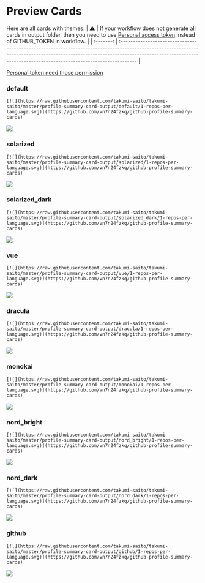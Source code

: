 
# Preview Cards

Here are all cards with themes.
| :warning: | If your workflow does not generate all cards in output folder, then you need to use [Personal access token](https://docs.github.com/en/actions/configuring-and-managing-workflows/creating-and-storing-encrypted-secrets) instead of GITHUB_TOKEN in workflow. |
| :-------: | :------------------------------------------------------------------------------------------------------------------------------------------------------------------------------------------------------------------------------------------------ |

[Personal token need those permission](https://github.com/vn7n24fzkq/github-profile-summary-cards/wiki/Personal-access-token-permissions)


### default


```
[![](https://raw.githubusercontent.com/takumi-saito/takumi-saito/master/profile-summary-card-output/default/1-repos-per-language.svg)](https://github.com/vn7n24fzkq/github-profile-summary-cards)
```
![](https://raw.githubusercontent.com/takumi-saito/takumi-saito/master/profile-summary-card-output/default/1-repos-per-language.svg)


### solarized


```
[![](https://raw.githubusercontent.com/takumi-saito/takumi-saito/master/profile-summary-card-output/solarized/1-repos-per-language.svg)](https://github.com/vn7n24fzkq/github-profile-summary-cards)
```
![](https://raw.githubusercontent.com/takumi-saito/takumi-saito/master/profile-summary-card-output/solarized/1-repos-per-language.svg)


### solarized_dark


```
[![](https://raw.githubusercontent.com/takumi-saito/takumi-saito/master/profile-summary-card-output/solarized_dark/1-repos-per-language.svg)](https://github.com/vn7n24fzkq/github-profile-summary-cards)
```
![](https://raw.githubusercontent.com/takumi-saito/takumi-saito/master/profile-summary-card-output/solarized_dark/1-repos-per-language.svg)


### vue


```
[![](https://raw.githubusercontent.com/takumi-saito/takumi-saito/master/profile-summary-card-output/vue/1-repos-per-language.svg)](https://github.com/vn7n24fzkq/github-profile-summary-cards)
```
![](https://raw.githubusercontent.com/takumi-saito/takumi-saito/master/profile-summary-card-output/vue/1-repos-per-language.svg)


### dracula


```
[![](https://raw.githubusercontent.com/takumi-saito/takumi-saito/master/profile-summary-card-output/dracula/1-repos-per-language.svg)](https://github.com/vn7n24fzkq/github-profile-summary-cards)
```
![](https://raw.githubusercontent.com/takumi-saito/takumi-saito/master/profile-summary-card-output/dracula/1-repos-per-language.svg)


### monokai


```
[![](https://raw.githubusercontent.com/takumi-saito/takumi-saito/master/profile-summary-card-output/monokai/1-repos-per-language.svg)](https://github.com/vn7n24fzkq/github-profile-summary-cards)
```
![](https://raw.githubusercontent.com/takumi-saito/takumi-saito/master/profile-summary-card-output/monokai/1-repos-per-language.svg)


### nord_bright


```
[![](https://raw.githubusercontent.com/takumi-saito/takumi-saito/master/profile-summary-card-output/nord_bright/1-repos-per-language.svg)](https://github.com/vn7n24fzkq/github-profile-summary-cards)
```
![](https://raw.githubusercontent.com/takumi-saito/takumi-saito/master/profile-summary-card-output/nord_bright/1-repos-per-language.svg)


### nord_dark


```
[![](https://raw.githubusercontent.com/takumi-saito/takumi-saito/master/profile-summary-card-output/nord_dark/1-repos-per-language.svg)](https://github.com/vn7n24fzkq/github-profile-summary-cards)
```
![](https://raw.githubusercontent.com/takumi-saito/takumi-saito/master/profile-summary-card-output/nord_dark/1-repos-per-language.svg)


### github


```
[![](https://raw.githubusercontent.com/takumi-saito/takumi-saito/master/profile-summary-card-output/github/1-repos-per-language.svg)](https://github.com/vn7n24fzkq/github-profile-summary-cards)
```
![](https://raw.githubusercontent.com/takumi-saito/takumi-saito/master/profile-summary-card-output/github/1-repos-per-language.svg)

